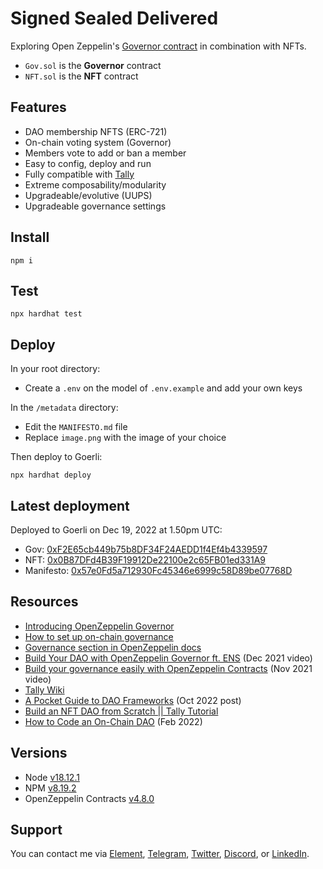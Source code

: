 # Signed Sealed Delivered

Exploring Open Zeppelin's [Governor contract](https://docs.openzeppelin.com/contracts/4.x/governance#governor) in combination with NFTs.

- `Gov.sol` is the **Governor** contract
- `NFT.sol` is the **NFT** contract

## Features

- DAO membership NFTS (ERC-721)
- On-chain voting system (Governor)
- Members vote to add or ban a member
- Easy to config, deploy and run
- Fully compatible with [Tally](https://www.tally.xyz/)
- Extreme composability/modularity
- Upgradeable/evolutive (UUPS)
- Upgradeable governance settings

## Install

```shell
npm i
```

## Test

```shell
npx hardhat test
```

## Deploy

In your root directory:

- Create a `.env` on the model of `.env.example` and add your own keys

In the `/metadata` directory:

- Edit the `MANIFESTO.md` file
- Replace `image.png` with the image of your choice

Then deploy to Goerli:

```shell
npx hardhat deploy
```

## Latest deployment

Deployed to Goerli on Dec 19, 2022 at 1.50pm UTC:

- Gov: [0xF2E65cb449b75b8DF34F24AEDD1f4Ef4b4339597](https://goerli.etherscan.io/address/0xF2E65cb449b75b8DF34F24AEDD1f4Ef4b4339597#code)
- NFT: [0x0B87DFd4B39F19912De22100e2c65FB01ed331A9](https://goerli.etherscan.io/address/0x0B87DFd4B39F19912De22100e2c65FB01ed331A9#code)
- Manifesto: [0x57e0Fd5a712930Fc45346e6999c58D89be07768D](https://goerli.etherscan.io/address/0x57e0Fd5a712930Fc45346e6999c58D89be07768D#code)

## Resources

- [Introducing OpenZeppelin Governor](https://blog.openzeppelin.com/governor-smart-contract/)
- [How to set up on-chain governance](https://github.com/OpenZeppelin/openzeppelin-contracts/blob/master/docs/modules/ROOT/pages/governance.adoc)
- [Governance section in OpenZeppelin docs](https://docs.openzeppelin.com/contracts/4.x/api/governance)
- [Build Your DAO with OpenZeppelin Governor ft. ENS](https://www.youtube.com/watch?v=Lltt6j6Hmww) (Dec 2021 video)
- [Build your governance easily with OpenZeppelin Contracts]() (Nov 2021 video)
- [Tally Wiki](https://wiki.tally.xyz/docs)
- [A Pocket Guide to DAO Frameworks](https://blog.tally.xyz/a-pocket-guide-to-dao-frameworks-8d7ad5af3a1b) (Oct 2022 post)
- [Build an NFT DAO from Scratch || Tally Tutorial](https://www.youtube.com/watch?v=cAbHwCWJAG4)
- [How to Code an On-Chain DAO](https://betterprogramming.pub/how-to-code-an-on-chain-dao-e525e13a57be) (Feb 2022)

## Versions

- Node [v18.12.1](https://nodejs.org/uk/blog/release/v18.12.1/)
- NPM [v8.19.2](https://github.com/npm/cli/releases/tag/v8.19.2)
- OpenZeppelin Contracts [v4.8.0](https://github.com/OpenZeppelin/openzeppelin-contracts/releases/tag/v4.8.0)

## Support

You can contact me via [Element](https://matrix.to/#/@julienbrg:matrix.org), [Telegram](https://t.me/julienbrg), [Twitter](https://twitter.com/julienbrg), [Discord](https://discord.gg/xw9dCeQ94Y), or [LinkedIn](https://www.linkedin.com/in/julienberanger/).
